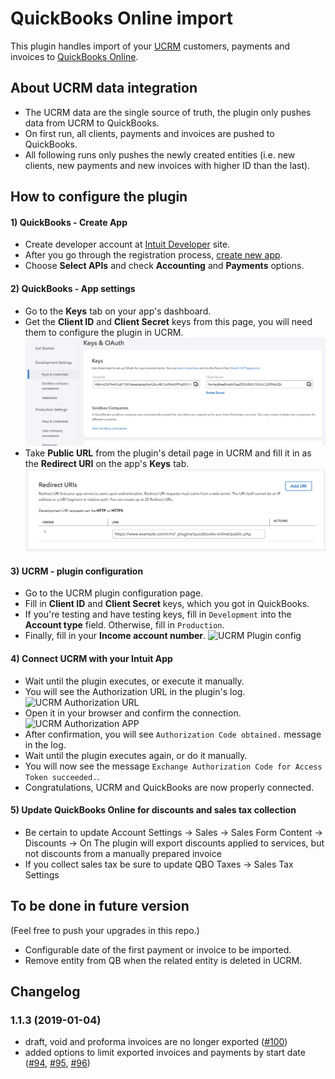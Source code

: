# QuickBooks Online import
This plugin handles import of your [UCRM](https://ucrm.ubnt.com/) customers, payments and invoices to 
[QuickBooks Online](https://quickbooks.intuit.com/online/).

## About UCRM data integration
- The UCRM data are the single source of truth, the plugin only pushes data from UCRM to QuickBooks. 
- On first run, all clients, payments and invoices are pushed to QuickBooks.
- All following runs only pushes the newly created entities (i.e. new clients, new payments and new invoices with higher ID than the last).

## How to configure the plugin
#### 1) QuickBooks - Create App
- Create developer account at [Intuit Developer](https://developer.intuit.com/) site.
- After you go through the registration process, [create new app](https://developer.intuit.com/app/developer/app-create).
- Choose __Select APIs__ and check __Accounting__ and __Payments__ options.

#### 2) QuickBooks - App settings
- Go to the __Keys__ tab on your app's dashboard.
- Get the __Client ID__ and __Client Secret__ keys from this page, you will need them to configure the plugin in UCRM.
![Intuit keys](docs/images/intuit-developer-keys.png)
- Take __Public URL__ from the plugin's detail page in UCRM and fill it in as the __Redirect URI__  on the app's __Keys__ tab.
![Intuit redirect URI](docs/images/intuit-redirect-uri.png)

#### 3) UCRM - plugin configuration
- Go to the UCRM plugin configuration page.
- Fill in __Client ID__ and __Client Secret__ keys, which you got in QuickBooks.
- If you're testing and have testing keys, fill in `Development` into the __Account type__ field. Otherwise, fill in `Production`.
- Finally, fill in your **Income account number**.
![UCRM Plugin config](docs/images/ucrm-plugin-config.png)
 
#### 4) Connect UCRM with your Intuit App
- Wait until the plugin executes, or execute it manually.
- You will see the Authorization URL in the plugin's log.
![UCRM Authorization URL](docs/images/ucrm-authorization-url.png)
- Open it in your browser and confirm the connection.
![UCRM Authorization APP](docs/images/authorize-APP.png)
- After confirmation, you will see `Authorization Code obtained.` message in the log.
- Wait until the plugin executes again, or do it manually.
- You will now see the message `Exchange Authorization Code for Access Token succeeded.`.
- Congratulations, UCRM and QuickBooks are now properly connected.

#### 5) Update QuickBooks Online for discounts and sales tax collection
- Be certain to update Account Settings -> Sales -> Sales Form Content -> Discounts -> On
  The plugin will export discounts applied to services, but not discounts from a manually prepared invoice
- If you collect sales tax be sure to update QBO Taxes -> Sales Tax Settings

## To be done in future version
(Feel free to push your upgrades in this repo.)
- Configurable date of the first payment or invoice to be imported. 
- Remove entity from QB when the related entity is deleted in UCRM.

## Changelog
### 1.1.3 (2019-01-04)
- draft, void and proforma invoices are no longer exported ([#100](https://github.com/Ubiquiti-App/UCRM-plugins/pull/100))
- added options to limit exported invoices and payments by start date ([#94](https://github.com/Ubiquiti-App/UCRM-plugins/pull/94), [#95](https://github.com/Ubiquiti-App/UCRM-plugins/pull/95), [#96](https://github.com/Ubiquiti-App/UCRM-plugins/pull/96))
